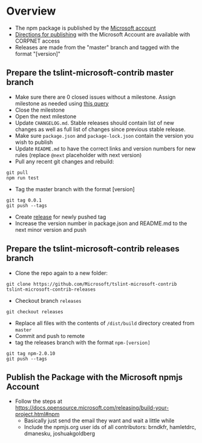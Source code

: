 # Overview

* The npm package is published by the [Microsoft account](https://www.npmjs.com/~microsoft)
* [Directions for publishing](https://opensourcehub.microsoft.com/articles/how-to-publish-npm-package) with the Microsoft Account are available with CORPNET access
* Releases are made from the "master" branch and tagged with the format "[version]"

## Prepare the tslint-microsoft-contrib master branch

* Make sure there are 0 closed issues without a milestone. Assign milestone as needed using [this query](https://github.com/Microsoft/tslint-microsoft-contrib/issues?q=no%3Amilestone%20is%3Aclosed%20)
* Close the milestone
* Open the next milestone
* Update `CHANGELOG.md`. Stable releases should contain list of new changes as well as full list of changes since previous stable release.
* Make sure `package.json` and `package-lock.json` contain the version you wish to publish
* Update `README.md` to have the correct links and version numbers for new rules (replace `@next` placeholder with next version)
* Pull any recent git changes and rebuild:

```shell
git pull
npm run test
```

* Tag the master branch with the format [version]

```shell
git tag 0.0.1
git push --tags
```

* Create [release](https://github.com/Microsoft/tslint-microsoft-contrib/releases) for newly pushed tag
* Increase the version number in package.json and README.md to the next minor version and push

## Prepare the tslint-microsoft-contrib releases branch

* Clone the repo again to a new folder:

```shell
git clone https://github.com/Microsoft/tslint-microsoft-contrib tslint-microsoft-contrib-releases
```

* Checkout branch `releases`

```shell
git checkout releases
```

* Replace all files with the contents of `/dist/build` directory created from `master`
* Commit and push to remote
* tag the releases branch with the format `npm-[version]`

```shell
git tag npm-2.0.10
git push --tags
```

## Publish the Package with the Microsoft npmjs Account

* Follow the steps at https://docs.opensource.microsoft.com/releasing/build-your-project.html#npm
  * Basically just send the email they want and wait a little while
  * Include the npmjs.org user ids of all contributors: brndkfr, hamletdrc, dmanesku, joshuakgoldberg
